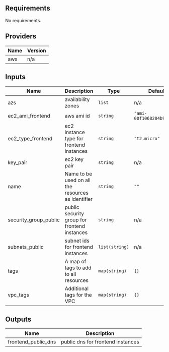 ## Requirements

No requirements.

## Providers

| Name | Version |
|------|---------|
| aws | n/a |

## Inputs

| Name | Description | Type | Default | Required |
|------|-------------|------|---------|:--------:|
| azs | availability zones | `list` | n/a | yes |
| ec2\_ami\_frontend | aws ami id | `string` | `"ami-00f1068284b9eca92"` | no |
| ec2\_type\_frontend | ec2 instance type for frontend instances | `string` | `"t2.micro"` | no |
| key\_pair | ec2 key pair | `string` | n/a | yes |
| name | Name to be used on all the resources as identifier | `string` | `""` | no |
| security\_group\_public | public security group for frontend instances | `string` | n/a | yes |
| subnets\_public | subnet ids for frontend instances | `list(string)` | n/a | yes |
| tags | A map of tags to add to all resources | `map(string)` | `{}` | no |
| vpc\_tags | Additional tags for the VPC | `map(string)` | `{}` | no |

## Outputs

| Name | Description |
|------|-------------|
| frontend\_public\_dns | public dns for frontend instances |

